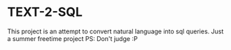 # TEXT-2-SQL
This project is an attempt to convert natural language into sql queries. 
Just a summer freetime project
PS: Don't judge :P
